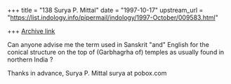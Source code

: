 +++
title = "138 Surya P. Mittal"
date = "1997-10-17"
upstream_url = "https://list.indology.info/pipermail/indology/1997-October/009583.html"

+++
[Archive link](https://list.indology.info/pipermail/indology/1997-October/009583.html)

Can anyone advise me the term used in Sanskrit "and" English for the
conical structure on the top of (Garbhagrha of) temples as usually
found in northern India ?

Thanks in advance,
Surya P. Mittal
surya at pobox.com



